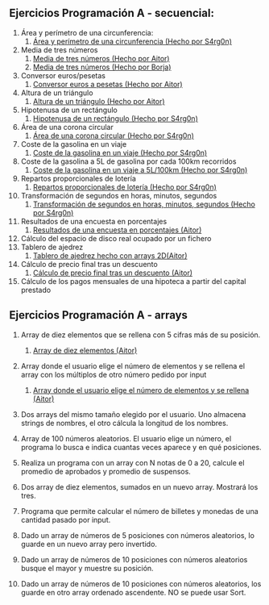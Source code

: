 ## Ejercicios Programación A - secuencial:

1. Área y perímetro de una circunferencia:
    1. [Área y perímetro de una circunferencia (Hecho por S4rg0n)](https://github.com/insodel/DAW/blob/main/M03%20-%20PROGRA/Programacion%20secuencial/archivos%20.cs/1_circunferencia_S4rg0n.cs)
2. Media de tres números
    1. [Media de tres números (Hecho por Aitor)](https://github.com/insodel/DAW/blob/main/M03%20-%20PROGRA/Programacion%20secuencial/archivos%20.cs/media-de-tres-num.cs)
    2. [Media de tres números (Hecho por Borja)](https://github.com/insodel/DAW/blob/main/M03%20-%20PROGRA/Programacion%20secuencial/archivos%20.cs/ConversorEurospesetasBorja.cs)
3. Conversor euros/pesetas
    1. [Conversor euros a pesetas (Hecho por Aitor)](https://github.com/insodel/DAW/blob/main/M03%20-%20PROGRA/Programacion%20secuencial/archivos%20.cs/conversor-euro-pesetas.cs)
4. Altura de un triángulo
    1. [Altura de un triángulo (Hecho por Aitor)](https://github.com/insodel/DAW/blob/main/M03%20-%20PROGRA/Programacion%20secuencial/archivos%20.cs/area-triangulo.cs)
5. Hipotenusa de un rectángulo
    1. [Hipotenusa de un rectángulo (Hecho por S4rg0n)](https://github.com/insodel/DAW/blob/main/M03%20-%20PROGRA/Programacion%20secuencial/archivos%20.cs/5_pitagoras_S4rg0n.cs)
6. Área de una corona circular
    1. [Área de una corona circular (Hecho por S4rg0n)](https://github.com/insodel/DAW/blob/main/M03%20-%20PROGRA/Programacion%20secuencial/archivos%20.cs/6_corona_S4rg0n.cs)
7. Coste de la gasolina en un viaje
    1. [Coste de la gasolina en un viaje (Hecho por S4rg0n)](https://github.com/insodel/DAW/blob/main/M03%20-%20PROGRA/Programacion%20secuencial/archivos%20.cs/7_coste_viaje_S4rg0n.cs)
8. Coste de la gasolina a 5L de gasolina por cada 100km recorridos
    1. [Coste de la gasolina en un viaje a 5L/100km (Hecho por S4rg0n)](https://github.com/insodel/DAW/blob/main/M03%20-%20PROGRA/Programacion%20secuencial/archivos%20.cs/8_viaje5litros_S4rg0n.cs)
9. Repartos proporcionales de lotería
    1. [Repartos proporcionales de lotería (Hecho por S4rg0n)](https://github.com/insodel/DAW/blob/main/M03%20-%20PROGRA/Programacion%20secuencial/archivos%20.cs/9_Reparto_loteria_S4rg0n.cs)
10. Transformación de segundos en horas, minutos, segundos
    1. [Transformación de segundos en horas, minutos, segundos (Hecho por S4rg0n)](https://github.com/insodel/DAW/blob/main/M03%20-%20PROGRA/Programacion%20secuencial/archivos%20.cs/10_TransformacionTienpo.cs)
11. Resultados de una encuesta en porcentajes
    1. [Resultados de una encuesta en porcentajes (Aitor)](https://github.com/insodel/DAW/blob/main/M03%20-%20PROGRA/Programacion%20secuencial/archivos%20.cs/programacionsecAitorej11.cs)
12. Cálculo del espacio de disco real ocupado por un fichero
13. Tablero de ajedrez
    1. [Tablero de ajedrez hecho con arrays 2D(Aitor)](https://github.com/insodel/DAW/blob/main/M03%20-%20PROGRA/Programacion%20secuencial/archivos%20.cs/progamacionsecAitor13.cs)
14. Cálculo de precio final tras un descuento
    1. [Cálculo de precio final tras un descuento (Aitor)](https://github.com/insodel/DAW/blob/main/M03%20-%20PROGRA/Programacion%20secuencial/archivos%20.cs/progamacionsecAitor14.cs)
15. Cálculo de los pagos mensuales de una hipoteca a partir del capital prestado

## Ejercicios Programación A - arrays

1. Array de diez elementos que se rellena con 5 cifras más de su posición.
    1. [Array de diez elementos (Aitor)](https://github.com/insodel/DAW/blob/main/M03%20-%20PROGRA/Programaci%C3%B3n%20de%20arrays/archivos%20.cs/arrays-6-aitor.cs)
    
2. Array donde el usuario elige el número de elementos y se rellena el array con los múltiplos de otro número pedido por input
    1. [Array donde el usuario elige el número de elementos y se rellena (Aitor)](https://github.com/insodel/DAW/blob/main/M03%20-%20PROGRA/Programaci%C3%B3n%20de%20arrays/archivos%20.cs/progamacionarraysAitor2.cs)
3. Dos arrays del mismo tamaño elegido por el usuario. Uno almacena strings de nombres, el otro cálcula la longitud de los nombres.

4. Array de 100 números aleatorios. El usuario elige un número, el programa lo busca e indica cuantas veces aparece y en qué posiciones.

5. Realiza un programa con un array con N notas de 0 a 20, calcule el promedio de aprobados y promedio de suspensos.

6. Dos array de diez elementos, sumados en un nuevo array. Mostrará los tres.

7. Programa que permite calcular el número de billetes y monedas de una cantidad pasado por input.

8. Dado un array de números de 5 posiciones con números aleatorios, lo guarde en un nuevo array pero invertido.

9. Dado un array de números de 10 posiciones con números aleatorios busque el mayor y muestre su posición.

10. Dado un array de números de 10 posiciones con números aleatorios, los guarde en otro array ordenado ascendente. NO se puede usar Sort.
